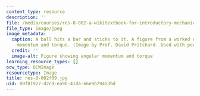 ```yaml
---
content_type: resource
description: ''
file: /media/courses/res-8-002-a-wikitextbook-for-introductory-mechanics-fall-2009/80f81927d2cdea9b41da66e9b29453bd_res-8-002f09.jpg
file_type: image/jpeg
image_metadata:
  caption: A ball hits a bar and sticks to it. A figure from a worked example on angular
    momentum and torque. (Image by Prof. David Pritchard. Used with permission.)
  credit: ''
  image-alt: Figure showing angular momentum and torque
learning_resource_types: []
ocw_type: OCWImage
resourcetype: Image
title: res-8-002f09.jpg
uid: 80f81927-d2cd-ea9b-41da-66e9b29453bd
---
```

